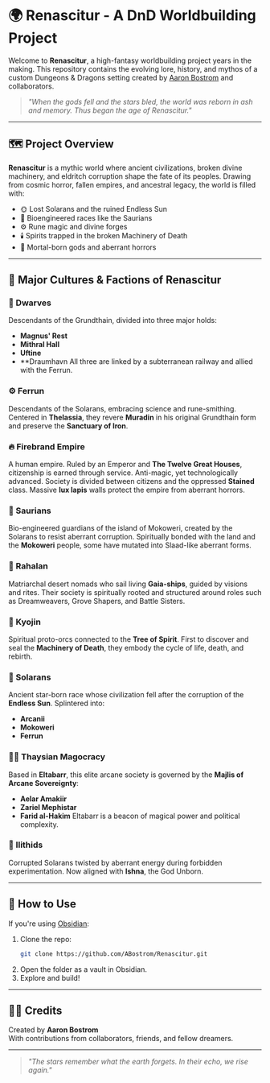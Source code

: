 # 🌍 Renascitur - A DnD Worldbuilding Project

Welcome to **Renascitur**, a high-fantasy worldbuilding project years in the making. This repository contains the evolving lore, history, and mythos of a custom Dungeons & Dragons setting created by [Aaron Bostrom](https://github.com/aaronbostrom) and collaborators.

> *"When the gods fell and the stars bled, the world was reborn in ash and memory. Thus began the age of Renascitur."*

---

## 🗺️ Project Overview

**Renascitur** is a mythic world where ancient civilizations, broken divine machinery, and eldritch corruption shape the fate of its peoples. Drawing from cosmic horror, fallen empires, and ancestral legacy, the world is filled with:

- 🌞 Lost Solarans and the ruined Endless Sun
- 🧬 Bioengineered races like the Saurians
- ⚙️ Rune magic and divine forges
- 🕯️ Spirits trapped in the broken Machinery of Death
- 🛐 Mortal-born gods and aberrant horrors

---

## 🧬 Major Cultures & Factions of Renascitur

### 🔩 Dwarves
Descendants of the Grundthain, divided into three major holds:
- **Magnus' Rest**
- **Mithral Hall**
- **Uftine**
- **Draumhavn
All three are linked by a subterranean railway and allied with the Ferrun.

### ⚙️ Ferrun
Descendants of the Solarans, embracing science and rune-smithing. Centered in **Thelassia**, they revere **Muradin** in his original Grundthain form and preserve the **Sanctuary of Iron**.

### 🔥 Firebrand Empire
A human empire. Ruled by an Emperor and **The Twelve Great Houses**, citizenship is earned through service. Anti-magic, yet technologically advanced. Society is divided between citizens and the oppressed **Stained** class. Massive **lux lapis** walls protect the empire from aberrant horrors.

### 🧬 Saurians
Bio-engineered guardians of the island of Mokoweri, created by the Solarans to resist aberrant corruption. Spiritually bonded with the land and the **Mokoweri** people, some have mutated into Slaad-like aberrant forms.

### 🌿 Rahalan
Matriarchal desert nomads who sail living **Gaia-ships**, guided by visions and rites. Their society is spiritually rooted and structured around roles such as Dreamweavers, Grove Shapers, and Battle Sisters.

### 🐉 Kyojin
Spiritual proto-orcs connected to the **Tree of Spirit**. First to discover and seal the **Machinery of Death**, they embody the cycle of life, death, and rebirth.

### 🌠 Solarans
Ancient star-born race whose civilization fell after the corruption of the **Endless Sun**. Splintered into:
- **Arcanii**
- **Mokoweri**
- **Ferrun**

### 🧝‍♂️ Thaysian Magocracy
Based in **Eltabarr**, this elite arcane society is governed by the **Majlis of Arcane Sovereignty**:
- **Aelar Amakiir**
- **Zariel Mephistar** 
- **Farid al-Hakim**
Eltabarr is a beacon of magical power and political complexity.

### 🧠 Ilithids
Corrupted Solarans twisted by aberrant energy during forbidden experimentation. Now aligned with **Ishna**, the God Unborn.

---

## 📖 How to Use

If you're using [Obsidian](https://obsidian.md/):

1. Clone the repo:
   ```bash
   git clone https://github.com/ABostrom/Renascitur.git
   ```
2. Open the folder as a vault in Obsidian.
3. Explore and build!

---

## 🧙‍♂️ Credits

Created by **Aaron Bostrom**  
With contributions from collaborators, friends, and fellow dreamers.

---

> *"The stars remember what the earth forgets. In their echo, we rise again."*